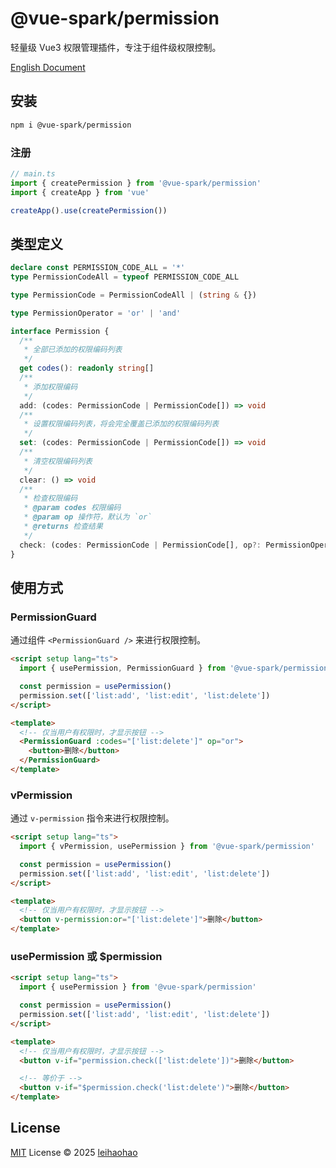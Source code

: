 # @vue-spark/permission

轻量级 Vue3 权限管理插件，专注于组件级权限控制。

[English Document](https://github.com/vue-spark/permission/blob/dev/README.zh-CN.md)

## 安装

```sh
npm i @vue-spark/permission
```

### 注册

```ts
// main.ts
import { createPermission } from '@vue-spark/permission'
import { createApp } from 'vue'

createApp().use(createPermission())
```

## 类型定义

```ts
declare const PERMISSION_CODE_ALL = '*'
type PermissionCodeAll = typeof PERMISSION_CODE_ALL

type PermissionCode = PermissionCodeAll | (string & {})

type PermissionOperator = 'or' | 'and'

interface Permission {
  /**
   * 全部已添加的权限编码列表
   */
  get codes(): readonly string[]
  /**
   * 添加权限编码
   */
  add: (codes: PermissionCode | PermissionCode[]) => void
  /**
   * 设置权限编码列表，将会完全覆盖已添加的权限编码列表
   */
  set: (codes: PermissionCode | PermissionCode[]) => void
  /**
   * 清空权限编码列表
   */
  clear: () => void
  /**
   * 检查权限编码
   * @param codes 权限编码
   * @param op 操作符，默认为 `or`
   * @returns 检查结果
   */
  check: (codes: PermissionCode | PermissionCode[], op?: PermissionOperator) => boolean
}
```

## 使用方式

### PermissionGuard

通过组件 `<PermissionGuard />` 来进行权限控制。

```html
<script setup lang="ts">
  import { usePermission, PermissionGuard } from '@vue-spark/permission'

  const permission = usePermission()
  permission.set(['list:add', 'list:edit', 'list:delete'])
</script>

<template>
  <!-- 仅当用户有权限时，才显示按钮 -->
  <PermissionGuard :codes="['list:delete']" op="or">
    <button>删除</button>
  </PermissionGuard>
</template>
```

### vPermission

通过 `v-permission` 指令来进行权限控制。

```html
<script setup lang="ts">
  import { vPermission, usePermission } from '@vue-spark/permission'

  const permission = usePermission()
  permission.set(['list:add', 'list:edit', 'list:delete'])
</script>

<template>
  <!-- 仅当用户有权限时，才显示按钮 -->
  <button v-permission:or="['list:delete']">删除</button>
</template>
```

### usePermission 或 $permission

```html
<script setup lang="ts">
  import { usePermission } from '@vue-spark/permission'

  const permission = usePermission()
  permission.set(['list:add', 'list:edit', 'list:delete'])
</script>

<template>
  <!-- 仅当用户有权限时，才显示按钮 -->
  <button v-if="permission.check(['list:delete'])">删除</button>

  <!-- 等价于 -->
  <button v-if="$permission.check('list:delete')">删除</button>
</template>
```

## License

[MIT](./LICENSE) License © 2025 [leihaohao](https://github.com/l246804)
